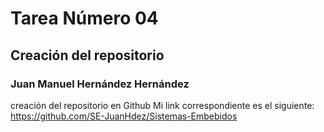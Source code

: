 # Tarea Número 04
## Creación del repositorio
### Juan Manuel Hernández Hernández
creación del repositorio en Github 
Mi link correspondiente es el siguiente: https://github.com/SE-JuanHdez/Sistemas-Embebidos
